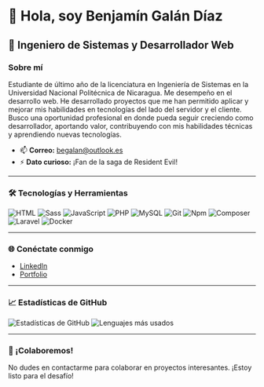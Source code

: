 # 👋 Hola, soy Benjamín Galán Díaz

## 🌟 Ingeniero de Sistemas y Desarrollador Web

### Sobre mí
Estudiante de último año de la licenciatura en Ingeniería de Sistemas en la Universidad Nacional Politécnica de Nicaragua. Me desempeño en el desarrollo web. He desarrollado proyectos que me han permitido aplicar y mejorar mis habilidades en tecnologías del lado del servidor y el cliente. Busco una oportunidad profesional en donde pueda seguir creciendo como desarrollador, aportando valor, contribuyendo con mis habilidades técnicas y aprendiendo nuevas tecnologías.

- 📫 **Correo:** [begalan@outlook.es](mailto:begalan@outlook.es)
- ⚡ **Dato curioso:** ¡Fan de la saga de Resident Evil!

---

### 🛠️ Tecnologías y Herramientas
![HTML](https://img.shields.io/badge/HTML-%23E34F26.svg?style=flat&logo=html5&logoColor=white)
![Sass](https://img.shields.io/badge/Sass-%23CC6699.svg?style=flat&logo=sass&logoColor=white)
![JavaScript](https://img.shields.io/badge/JavaScript-%23F7DF1E.svg?style=flat&logo=javascript&logoColor=black)
![PHP](https://img.shields.io/badge/PHP-%23777BB4.svg?style=flat&logo=php&logoColor=white)
![MySQL](https://img.shields.io/badge/MySQL-%234479A1.svg?style=flat&logo=mysql&logoColor=white)
![Git](https://img.shields.io/badge/Git-%23F05032.svg?style=flat&logo=git&logoColor=white)
![Npm](https://img.shields.io/badge/Npm-%234A1460.svg?style=flat&logo=npm&logoColor=white)
![Composer](https://img.shields.io/badge/Composer-%23D50000.svg?style=flat&logo=composer&logoColor=white)
![Laravel](https://img.shields.io/badge/Laravel-%23FF2D20.svg?style=flat&logo=laravel&logoColor=white)
![Docker](https://img.shields.io/badge/Docker-%230db7ed.svg?style=flat&logo=docker&logoColor=white)


---

### 🌐 Conéctate conmigo
- [LinkedIn](https://www.linkedin.com/in/benjam%C3%ADn-gal%C3%A1n-d%C3%ADaz-9346ba297/)
- [Portfolio](https://my-portfolio-swart-tau-68.vercel.app/)

---

### 📈 Estadísticas de GitHub
![Estadísticas de GitHub](https://github-readme-stats.vercel.app/api?username=benjamin-galan&show_icons=true&theme=dark)
![Lenguajes más usados](https://github-readme-stats.vercel.app/api/top-langs?username=benjamin-galan&show_icons=true&locale=en&layout=compact&theme=dark)

---

### 🤝 ¡Colaboremos!
No dudes en contactarme para colaborar en proyectos interesantes. ¡Estoy listo para el desafío!

